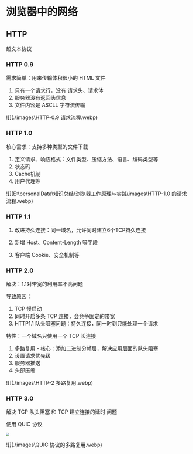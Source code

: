 # 浏览器中的网络



## HTTP 

超文本协议

### HTTP 0.9

需求简单：用来传输体积很小的 HTML 文件

1. 只有一个请求行，没有 请求头、请求体
2. 服务器没有返回头信息
3. 文件内容是 ASCLL 字符流传输

![](.\images\HTTP-0.9 请求流程.webp)



### HTTP 1.0

核心需求：支持多种类型的文件下载

1. 定义请求、响应格式：文件类型、压缩方法、语言、编码类型等
2. 状态码
3. Cache机制
4. 用户代理等

![](E:\personalData\知识总结\浏览器工作原理与实践\images\HTTP-1.0 的请求流程.webp)



### HTTP 1.1

1. 改进持久连接：同一域名，允许同时建立6个TCP持久连接

2. 新增 Host、Content-Length 等字段

3. 客户端 Cookie、安全机制等

   

### HTTP 2.0

解决：1.1对带宽的利用率不高问题

导致原因：

1. TCP 慢启动
2. 同时开启多条 TCP 连接，会竞争固定的带宽
3. HTTP1.1 队头阻塞问题：持久连接，同一时刻只能处理一个请求

特性：一个域名只使用一个 TCP 长连接

1. 多路复用 - 核心：添加二进制分帧层，解决应用层面的队头阻塞
2. 设置请求优先级
3. 服务器推送
4. 头部压缩

![](.\images\HTTP-2 多路复用.webp)



### HTTP 3.0

解决 TCP 队头阻塞 和 TCP 建立连接的延时 问题

使用 QUIC 协议

<img src="E:\personalData\知识总结\浏览器工作原理与实践\images\HTTP-2 和 HTTP-3 协议栈.webp" style="zoom: 50%;" />

![](.\images\QUIC 协议的多路复用.webp)